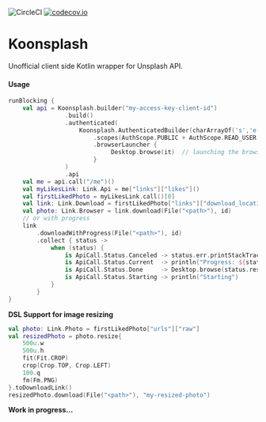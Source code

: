 ![CircleCI](https://circleci.com/gh/criske/koonsplash.svg?style=svg) [![codecov.io](https://codecov.io/github/criske/koonsplash/coverage.svg?branch=master)](https://codecov.io/github/criske/koonsplash)
    
# **Koonsplash**

Unofficial client side Kotlin wrapper for Unsplash API. 

#### Usage

```kotlin
runBlocking {
    val api = Koonsplash.builder("my-access-key-client-id")
                .build()
                .authenticated(
                    Koonsplash.AuthenticatedBuilder(charArrayOf('s','e','c','r','e','t','-','k','e','y'))
                        .scopes(AuthScope.PUBLIC + AuthScope.READ_USER + AuthScope.WRITE_USER)
                        .browserLauncher {
                             Desktop.browse(it)  // launching the browser depends on platform
                        } 
                )   
                .api
    val me = api.call("/me")()
    val myLikesLink: Link.Api = me["links"]["likes"]()
    val firstLikedPhoto = myLikesLink.call()[0]
    val link: Link.Download = firstLikedPhoto["links"]["download_location"]()
    val photo: Link.Browser = link.download(File("<path>"), id)
    // or with progress
    link
        .downloadWithProgress(File("<path>"), id)
        .collect { status ->
            when (status) {
                is ApiCall.Status.Canceled -> status.err.printStackTrace()
                is ApiCall.Status.Current  -> println("Progress: ${status.value}%")
                is ApiCall.Status.Done     -> Desktop.browse(status.resource.url)
                is ApiCall.Status.Starting -> println("Starting")
            }
        }
}        
```
**DSL Support for image resizing**
```kotlin
val photo: Link.Photo = firstLikedPhoto["urls"]["raw"]
val resizedPhoto = photo.resize{
    500u.w
    500u.h
    fit(Fit.CROP)
    crop(Crop.TOP, Crop.LEFT)
    100.q
    fm(Fm.PNG)
}.toDownloadLink()
resizedPhoto.download(File("<path>"), "my-resized-photo")
```

**Work in progress...**
